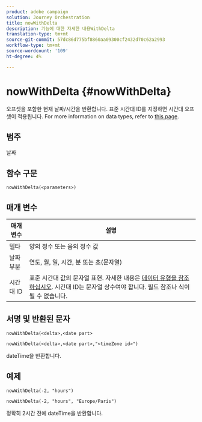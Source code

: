 ```yaml
---
product: adobe campaign
solution: Journey Orchestration
title: nowWithDelta
description: 기능에 대한 자세한 내용WithDelta
translation-type: tm+mt
source-git-commit: 57dc86d775bf8860aa09300cf2432d70c62a2993
workflow-type: tm+mt
source-wordcount: '109'
ht-degree: 4%

---
```



# nowWithDelta {#nowWithDelta}

오프셋을 포함한 현재 날짜/시간을 반환합니다. 표준 시간대 ID를 지정하면 시간대 오프셋이 적용됩니다. For more information on data types, refer to [this page](../expression/data-types.md).

## 범주

날짜

## 함수 구문

`nowWithDelta(<parameters>)`

## 매개 변수

| 매개 변수 | 설명 |
|--- |--- |
| 델타 | 양의 정수 또는 음의 정수 값 |
| 날짜 부분 | 연도, 월, 일, 시간, 분 또는 초(문자열) |
| 시간대 ID | 표준 시간대 값의 문자열 표현. 자세한 내용은 [데이터 유형을 참조하십시오](../expression/data-types.md). 시간대 ID는 문자열 상수여야 합니다. 필드 참조나 식이 될 수 없습니다. |

## 서명 및 반환된 문자

`nowWithDelta(<delta>,<date part>`

`nowWithDelta(<delta>,<date part>,"<timeZone id>")`

dateTime을 반환합니다.

## 예제

`nowWithDelta(-2, "hours")`

`nowWithDelta(-2, "hours", "Europe/Paris")`

정확히 2시간 전에 dateTime을 반환합니다.
